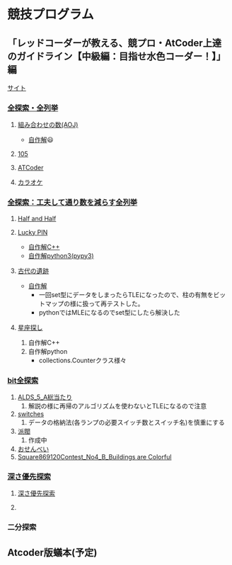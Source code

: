 # 競技プログラム

## 「レッドコーダーが教える、競プロ・AtCoder上達のガイドライン【中級編：目指せ水色コーダー！】」編

[サイト](https://qiita.com/e869120/items/eb50fdaece12be418faa#0-%E3%81%AF%E3%81%98%E3%82%81%E3%81%AB)

### [全探索・全列挙](https://qiita.com/e869120/items/eb50fdaece12be418faa#%E5%85%A8%E6%8E%A2%E7%B4%A2%E5%85%A8%E5%88%97%E6%8C%99)

1. [組み合わせの数(AOJ)](https://onlinejudge.u-aizu.ac.jp/problems/ITP1_7_B)

    * [自作解](https://github.com/happyhappyhappyhappy/sakura-cpp/blob/master/comp_pro/aoj/ALDS1_11_Bfukasayuusentansaku/first/submit.cpp):smiley:

1. [105](https://atcoder.jp/contests/abc106/tasks/abc106_b)

1. [ATCoder](https://atcoder.jp/contests/abc122/tasks/abc122_b)

1. [カラオケ](https://atcoder.jp/contests/pakencamp-2019-day3/tasks/pakencamp_2019_day3_c)

### [全探索：工夫して通り数を減らす全列挙](https://qiita.com/e869120/items/eb50fdaece12be418faa#%E5%85%A8%E6%8E%A2%E7%B4%A2%E5%B7%A5%E5%A4%AB%E3%81%97%E3%81%A6%E9%80%9A%E3%82%8A%E6%95%B0%E3%82%92%E6%B8%9B%E3%82%89%E3%81%99%E5%85%A8%E5%88%97%E6%8C%99)

1. [Half and Half](https://atcoder.jp/contests/abc095/tasks/arc096_a)

1. [Lucky PIN](https://atcoder.jp/contests/sumitrust2019/tasks/sumitb2019_d)
   * [自作解C++](https://atcoder.jp/contests/sumitrust2019/submissions/35196637)
   * [自作解python3(pypy3)](https://atcoder.jp/contests/sumitrust2019/submissions/36660314)
2. [古代の遺跡](https://atcoder.jp/contests/joi2007ho/tasks/joi2007ho_c)
   * [自作解](https://atcoder.jp/contests/joi2007ho/submissions/35920444)
     * 一回set型にデータをしまったらTLEになったので、柱の有無をビットマップの様に扱って再テストした。
     * pythonではMLEになるのでset型にしたら解決した
3. [星座探し](https://atcoder.jp/contests/joi2008yo/tasks/joi2008yo_d)
   1. 自作解C++
   2. 自作解python
      * collections.Counterクラス様々

### [bit全探索](https://qiita.com/e869120/items/eb50fdaece12be418faa#%E5%85%A8%E6%8E%A2%E7%B4%A2%E3%83%93%E3%83%83%E3%83%88%E5%85%A8%E6%8E%A2%E7%B4%A2)

1. [ALDS_5_A総当たり](http://judge.u-aizu.ac.jp/onlinejudge/description.jsp?id=ALDS1_5_A&lang=ja)
   1. 解説の様に再帰のアルゴリズムを使わないとTLEになるので注意
2. [switches](https://atcoder.jp/contests/abc128/tasks/abc128_c)
   1. データの格納法(各ランプの必要スイッチ数とスイッチ名)を慎重にする
3. [派閥](https://atcoder.jp/contests/abc002/tasks/abc002_4)
   1. 作成中
4. [おせんべい](https://atcoder.jp/contests/joi2008yo/tasks/joi2008yo_e)
5. [Square869120Contest_No4_B_Buildings are Colorful](https://atcoder.jp/contests/s8pc-4/tasks/s8pc_4_b)

### [深さ優先探索](https://qiita.com/e869120/items/eb50fdaece12be418faa#%E6%B7%B1%E3%81%95%E5%84%AA%E5%85%88%E6%8E%A2%E7%B4%A2)

1. [深さ優先探索](https://onlinejudge.u-aizu.ac.jp/problems/ALDS1_11_B)

1.

### 二分探索

## Atcoder版蟻本(予定)

